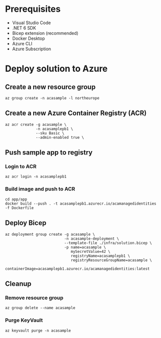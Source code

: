 # Prerequisites

- Visual Studio Code
- .NET 6 SDK
- Bicep extension (recommended)
- Docker Desktop
- Azure CLI
- Azure Subscription

# Deploy solution to Azure

## Create a new resource group

```
az group create -n acasample -l northeurope
```

## Create a new Azure Container Registry (ACR)

```
az acr create -g acasample \
              -n acasamplepb1 \
              --sku Basic \
              --admin-enabled true \
```

## Push sample app to registry

### Login to ACR

```
az acr login -n acasamplepb1
```

### Build image and push to ACR

```
cd app/app
docker build --push . -t acasamplepb1.azurecr.io/acamanagedidentities -f Dockerfile
```

## Deploy Bicep

```
az deployment group create -g acasample \
                           -n acasample-deployment \
                           --template-file ./infra/solution.bicep \
                           -p name=acasample \
                              mySecretValue=42 \
                              registryName=acasamplepb1 \
                              registryResourceGroupName=acasample \
                              containerImage=acasamplepb1.azurecr.io/acamanagedidentities:latest
```

## Cleanup

### Remove resource group

```
az group delete --name acasample
```

### Purge KeyVault

```
az keyvault purge -n acasample
```